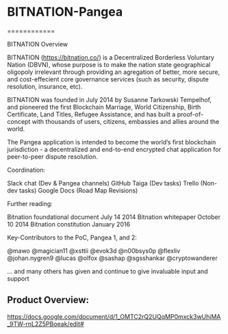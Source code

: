 # BITNATION-Pangea
============

BITNATION Overview

BITNATION (https://bitnation.co/) is a Decentralized Borderless Voluntary Nation (DBVN), whose purpose is to make the nation state geographical oligopoly irrelevant through providing an agregation of better, more secure, and cost-effecient core governance services (such as security, dispute resolution, insurance, etc). 

BITNATION was founded in July 2014 by Susanne Tarkowski Tempelhof, and pioneered the first Blockchain Marriage, World Citizenship, Birth Certificate, Land Titles, Refugee Assistance, and has built a proof-of-concept with thousands of users, citizens, embassies and allies around the world.

The Pangea application is intended to become the world’s first blockchain jurisdiction - a decentralized and end-to-end encrypted chat application for peer-to-peer dispute resolution.

Coordination:

Slack chat (Dev & Pangea channels)
GitHub
Taiga (Dev tasks)
Trello (Non-dev tasks) 
Google Docs (Road Map Revisions)

Further reading:

Bitnation foundational document July 14 2014
Bitnation whitepaper October 10 2014
Bitnation constitution January 2016

Key-Contributors to the PoC, Pangea 1, and 2:

@mawo
@magician11
@xsttii
@evok3d
@n00bsys0p
@flexliv
@johan.nygren9
@lucas
@olfox
@sashap
@sgsshankar
@cryptowanderer

… and many others has given and continue to give invaluable input and support




Product Overview:
---------------
https://docs.google.com/document/d/1_OMTC2rQ2UQqMP0mxck3wUhjMA_9TW-rnL2Z5PBoeak/edit#

